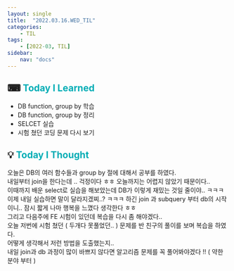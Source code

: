 ```yaml
---
layout: single
title:  "2022.03.16.WED_TIL"
categories: 
    - TIL
tags: 
    - [2022-03, TIL]
sidebar:
    nav: "docs"
---
```



## ⌨ <a style="color:#00adb5">Today I Learned</a>
- DB function, group by 학습
- DB function, group by 정리
- SELCET 실습
- 시험 쳤던 코딩 문제 다시 보기

## 💡 <a style="color:#00adb5">Today I Thought</a>
오늘은 DB의 여러 함수들과 group by 절에 대해서 공부를 하였다. <br>
내일부터 join을 한다는데 .. 걱정이다 ㅎㅎ 오늘까지는 어렵지 않았기 때문이다..<br>
이때까지 배운 select로 실습을 해보았는데 DB가 이렇게 재밌는 것일 줄이야.. ㅋㅋㅋ <br>
이제 내일 실습하면 말이 달라지겠찌..? ㅋㅋㅋ 하긴 join 과 subquery 부터 db의 시작이니.. 잠시 짧게 나마 행복을 느꼈다 생각한다 ㅎㅎ<br>
그리고 다음주에 FE 시험이 있던데 복습을 다시 좀 해야겠다..<br>
오늘 저번에 시험 쳤던 ( 두개다 못풀었던.. ) 문제를 반 친구의 풀이를 보며 복습을 하였다.<br>
어떻게 생각해서 저런 방법을 도출했는지.. <br>
내일 join과 db 과정이 많이 바쁘지 않다면 알고리즘 문제를 꼭 풀어봐야겠다 !! ( 약한 분야 부터 )